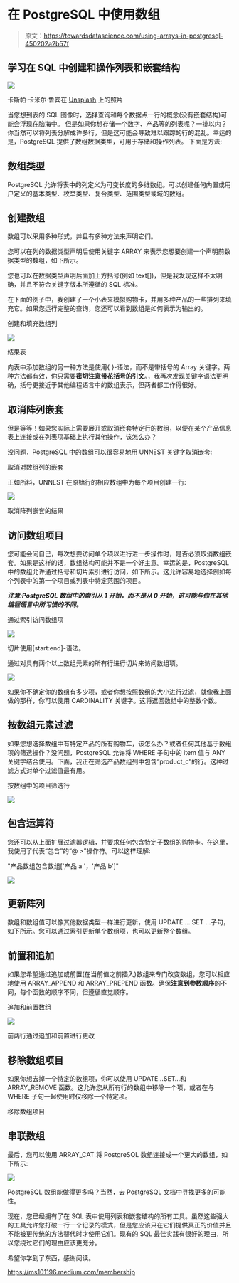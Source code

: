 # 在 PostgreSQL 中使用数组

> 原文：<https://towardsdatascience.com/using-arrays-in-postgresql-450202a2b57f>

## 学习在 SQL 中创建和操作列表和嵌套结构

![](img/a547d0e5e6473e702506c7d7b0820eba.png)

卡斯帕·卡米尔·鲁宾在 [Unsplash](https://unsplash.com?utm_source=medium&utm_medium=referral) 上的照片

当您想到表的 SQL 图像时，选择查询和每个数据点一行的概念(没有嵌套结构)可能会浮现在脑海中。
但是如果你想存储一个数字、产品等的列表呢？一排以内？
你当然可以将列表分解成许多行，但是这可能会导致难以跟踪的行的混乱。幸运的是，PostgreSQL 提供了数组数据类型，可用于存储和操作列表。
下面是方法:

## 数组类型

PostgreSQL 允许将表中的列定义为可变长度的多维数组。可以创建任何内置或用户定义的基本类型、枚举类型、复合类型、范围类型或域的数组。

## 创建数组

数组可以采用多种形式，并且有多种方法来声明它们。

您可以在列的数据类型声明后使用关键字 ARRAY 来表示您想要创建一个声明前数据类型的数组，如下所示。

您也可以在数据类型声明后面加上方括号(例如 text[])，但是我发现这样不太明确，并且不符合关键字版本所遵循的 SQL 标准。

在下面的例子中，我创建了一个小表来模拟购物卡，并用多种产品的一些排列来填充它。如果您运行完整的查询，您还可以看到数组是如何表示为输出的。

创建和填充数组列

![](img/caf422769d2ea367f7613f48a871e960.png)

结果表

向表中添加数组的另一种方法是使用{ }-语法，而不是带括号的 Array 关键字。两种方法都有效，你只需要**密切注意带花括号的引文**。，我再次发现关键字语法更明确，括号更接近于其他编程语言中的数组表示，但两者都工作得很好。

## 取消阵列嵌套

但是等等！如果您实际上需要展开或取消嵌套特定行的数组，以便在某个产品信息表上连接或在列表项基础上执行其他操作，该怎么办？

没问题，PostgreSQL 中的数组可以很容易地用 UNNEST 关键字取消嵌套:

取消对数组列的嵌套

正如所料，UNNEST 在原始行的相应数组中为每个项目创建一行:

![](img/55658a095b4a7297a79f57413eba3969.png)

取消阵列嵌套的结果

## 访问数组项目

您可能会问自己，每次想要访问单个项以进行进一步操作时，是否必须取消数组嵌套。如果是这样的话，数组结构可能并不是一个好主意。幸运的是，PostgreSQL 中的数组允许通过括号和切片索引进行访问，如下所示。这允许容易地选择例如每个列表中的第一个项目或列表中特定范围的项目。

***注意:PostgreSQL 数组中的索引从 1 开始，而不是从 0 开始，这可能与你在其他编程语言中所习惯的不同。***

通过索引访问数组项

![](img/70feba72024e5daaec7ce5f42fe38789.png)

切片使用[start:end]-语法。

通过对具有两个以上数组元素的所有行进行切片来访问数组项。

![](img/1663b72500416fd6bd9e4a71873592eb.png)

如果你不确定你的数组有多少项，或者你想按照数组的大小进行过滤，就像我上面做的那样，你可以使用 CARDINALITY 关键字。这将返回数组中的整数个数。

## 按数组元素过滤

如果您想选择数组中有特定产品的所有购物车，该怎么办？或者任何其他基于数组项的筛选操作？没问题，PostgreSQL 允许将 WHERE 子句中的 item 值与 ANY 关键字结合使用。下面，我正在筛选产品数组列中包含“product_c”的行。这种过滤方式对单个过滤值最有用。

按数组中的项目筛选行

![](img/45ad3bbab68088f274b98c29740eef82.png)

## 包含运算符

您还可以从上面扩展过滤器逻辑，并要求任何包含特定子数组的购物卡。在这里，我使用了代表“包含”的“@ >”操作符。可以这样理解:

"产品数组包含数组['产品 a '，'产品 b']"

![](img/cdeafc0b1e1006bb1ccb5545043bded1.png)

## 更新阵列

数组和数组值可以像其他数据类型一样进行更新，使用 UPDATE … SET …子句，如下所示。您可以通过索引更新单个数组项，也可以更新整个数组。

## 前置和追加

如果您希望通过追加或前置(在当前值之前插入)数组来专门改变数组，您可以相应地使用 ARRAY_APPEND 和 ARRAY_PREPEND 函数。确保**注意到参数顺序**的不同，每个函数的顺序不同，但遵循直觉顺序。

追加和前置数组

![](img/f4a5ed3c95fe4065a1ddce9cf5a84e52.png)

前两行通过追加和前置进行更改

## 移除数组项目

如果你想去掉一个特定的数组项，你可以使用 UPDATE…SET…和 ARRAY_REMOVE 函数。这允许您从所有行的数组中移除一个项，或者在与 WHERE 子句一起使用时仅移除一个特定项。

移除数组项目

## 串联数组

最后，您可以使用 ARRAY_CAT 将 PostgreSQL 数组连接成一个更大的数组，如下所示:

![](img/37da88fec47dff5e17af4fee0d8a60db.png)

PostgreSQL 数组能做得更多吗？当然，去 PostgreSQL 文档中寻找更多的可能性。

现在，您已经拥有了在 SQL 表中使用列表和嵌套结构的所有工具。虽然这些强大的工具允许您打破一行一个记录的模式，但是您应该只在它们提供真正的价值并且不能被更传统的方法替代时才使用它们。现有的 SQL 最佳实践有很好的理由，所以您绕过它们的理由应该更充分。

希望你学到了东西，感谢阅读。

<https://ms101196.medium.com/membership> 